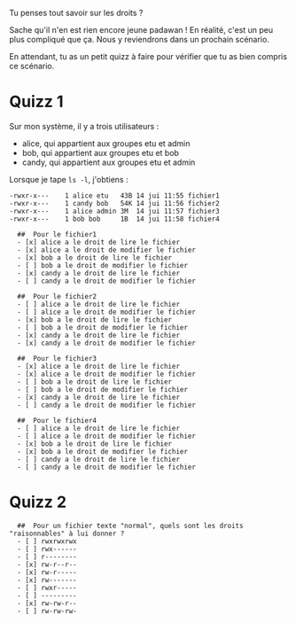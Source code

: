 Tu penses tout savoir sur les droits ? 

Sache qu'il n'en est rien encore jeune padawan ! En réalité, c'est un peu plus compliqué que ça.
Nous y reviendrons dans un prochain scénario.

En attendant, tu as un petit quizz à faire pour vérifier que tu as bien compris ce scénario.

# Quizz 1

Sur mon système, il y a trois utilisateurs :

* alice, qui appartient aux groupes etu et admin
* bob, qui appartient aux groupes etu et bob
* candy, qui appartient aux groupes etu et admin


Lorsque je tape `ls -l`, j'obtiens :

```
-rwxr-x---    1 alice etu   43B 14 jui 11:55 fichier1
-rwxr-x---    1 candy bob   54K 14 jui 11:56 fichier2
-rwxr-x---    1 alice admin 3M  14 jui 11:57 fichier3
-rwxr-x---    1 bob bob     1B  14 jui 11:58 fichier4
```


```{quizdown} 
  ##  Pour le fichier1 
  - [x] alice a le droit de lire le fichier
  - [x] alice a le droit de modifier le fichier
  - [x] bob a le droit de lire le fichier
  - [ ] bob a le droit de modifier le fichier
  - [x] candy a le droit de lire le fichier
  - [ ] candy a le droit de modifier le fichier
```

```{quizdown} 
  ##  Pour le fichier2 
  - [ ] alice a le droit de lire le fichier
  - [ ] alice a le droit de modifier le fichier
  - [x] bob a le droit de lire le fichier
  - [ ] bob a le droit de modifier le fichier
  - [x] candy a le droit de lire le fichier
  - [x] candy a le droit de modifier le fichier
```

```{quizdown} 
  ##  Pour le fichier3 
  - [x] alice a le droit de lire le fichier
  - [x] alice a le droit de modifier le fichier
  - [ ] bob a le droit de lire le fichier
  - [ ] bob a le droit de modifier le fichier
  - [x] candy a le droit de lire le fichier
  - [ ] candy a le droit de modifier le fichier
```

```{quizdown} 
  ##  Pour le fichier4 
  - [ ] alice a le droit de lire le fichier
  - [ ] alice a le droit de modifier le fichier
  - [x] bob a le droit de lire le fichier
  - [x] bob a le droit de modifier le fichier
  - [ ] candy a le droit de lire le fichier
  - [ ] candy a le droit de modifier le fichier
```
# Quizz 2

```{quizdown} 
  ##  Pour un fichier texte "normal", quels sont les droits "raisonnables" à lui donner ? 
  - [ ] rwxrwxrwx
  - [ ] rwx------
  - [ ] r--------
  - [x] rw-r--r--
  - [x] rw-r-----
  - [x] rw-------
  - [ ] rwxr-----
  - [ ] ---------
  - [x] rw-rw-r--
  - [ ] rw-rw-rw-
